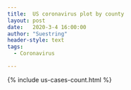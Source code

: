 ```yaml
---
title:	US coronavirus plot by county
layout:	post
date:	2020-3-4 16:00:00
author: "Suestring"
header-style: text
tags:
  - Coronavirus

---
```


{% include us-cases-count.html %}

